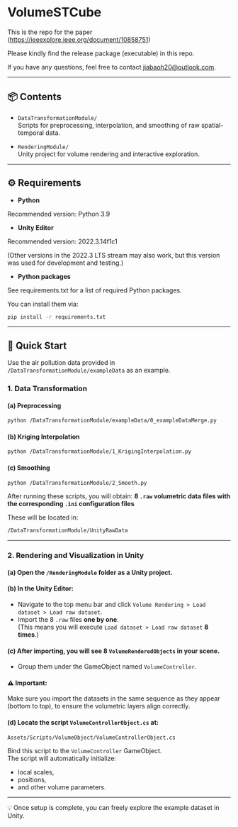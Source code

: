# VolumeSTCube

This is the repo for the paper (https://ieeexplore.ieee.org/document/10858751)

Please kindly find the release package (executable) in this repo.

If you have any questions, feel free to contact jiabaoh20@outlook.com.

---

## 📦 Contents

- `DataTransformationModule/`  
  Scripts for preprocessing, interpolation, and smoothing of raw spatial-temporal data.

- `RenderingModule/`  
  Unity project for volume rendering and interactive exploration.

---

## ⚙️ Requirements

- **Python**

Recommended version: Python 3.9

- **Unity Editor**

Recommended version: 2022.3.14f1c1

(Other versions in the 2022.3 LTS stream may also work, but this version was used for development and testing.)

- **Python packages**
  
See requirements.txt for a list of required Python packages.

You can install them via:

```bash
pip install -r requirements.txt
```

---

## 🚀 Quick Start

Use the air pollution data provided in `/DataTransformationModule/exampleData` as an example.

### 1. Data Transformation

#### (a) Preprocessing

```bash
python /DataTransformationModule/exampleData/0_exampleDataMerge.py
```

#### (b) Kriging Interpolation

```bash
python /DataTransformationModule/1_KrigingInterpolation.py
```

#### (c) Smoothing

```bash
python /DataTransformationModule/2_Smooth.py
```

After running these scripts, you will obtain:
**8 `.raw` volumetric data files with the corresponding `.ini` configuration files**

These will be located in:

```bash
/DataTransformationModule/UnityRawData
```

---

### 2. Rendering and Visualization in Unity

#### (a) Open the `/RenderingModule` folder as a Unity project.

#### (b) In the Unity Editor:

- Navigate to the top menu bar and click `Volume Rendering > Load dataset > Load raw dataset`.
- Import the 8 `.raw` files **one by one**.  
     (This means you will execute `Load dataset > Load raw dataset` **8 times**.)

#### (c) After importing, you will see 8 `VolumeRenderedObjects` in your scene.  

- Group them under the GameObject named `VolumeController`.

#### ⚠ **Important:**  

   Make sure you import the datasets in the same sequence as they appear (bottom to top), to ensure the volumetric layers align correctly.

#### (d) Locate the script `VolumeControllerObject.cs` at:

```bash
Assets/Scripts/VolumeObject/VolumeControllerObject.cs
```

Bind this script to the `VolumeController` GameObject.  
The script will automatically initialize:

- local scales,
- positions,
- and other volume parameters.

---

💡 Once setup is complete, you can freely explore the example dataset in Unity.